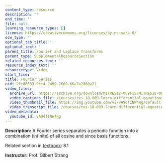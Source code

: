 ```yaml
---
content_type: resource
description: ''
end_time: ''
file: null
learning_resource_types: []
license: https://creativecommons.org/licenses/by-nc-sa/4.0/
ocw_type: ''
optional_tab_title: ''
optional_text: ''
parent_title: Fourier and Laplace Transforms
parent_type: SupplementalResourceSection
related_resources_text: ''
resource_index_text: ''
resourcetype: Video
start_time: ''
title: Fourier Series
uid: 2fc86533-9ff4-2a99-7660-66a7a2860a21
video_files:
  archive_url: https://archive.org/download/MITRES18-009F15/MITRES18-009F15_8_1_FourierSeries_300k.mp4
  video_captions_file: /courses/res-18-009-learn-differential-equations-up-close-with-gilbert-strang-and-cleve-moler-fall-2015/25d9ac8402b85c2cb3693ed4475797b4_vA9dfINW4Rg.vtt
  video_thumbnail_file: https://img.youtube.com/vi/vA9dfINW4Rg/default.jpg
  video_transcript_file: /courses/res-18-009-learn-differential-equations-up-close-with-gilbert-strang-and-cleve-moler-fall-2015/f215541ba269252b86d5473e86267030_vA9dfINW4Rg.pdf
video_metadata:
  youtube_id: vA9dfINW4Rg
---
```


**Description:** A Fourier series separates a periodic function into a combination (infinite) of all cosine and since basis functions.

Related section in [textbook](http://www-math.mit.edu/~gs/dela/): 8.1

**Instructor:** Prof. Gilbert Strang


